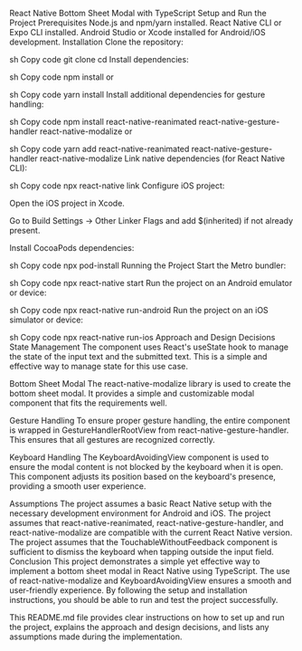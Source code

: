 React Native Bottom Sheet Modal with TypeScript
Setup and Run the Project
Prerequisites
Node.js and npm/yarn installed.
React Native CLI or Expo CLI installed.
Android Studio or Xcode installed for Android/iOS development.
Installation
Clone the repository:

sh
Copy code
git clone <repository-url>
cd <repository-name>
Install dependencies:

sh
Copy code
npm install
or

sh
Copy code
yarn install
Install additional dependencies for gesture handling:

sh
Copy code
npm install react-native-reanimated react-native-gesture-handler react-native-modalize
or

sh
Copy code
yarn add react-native-reanimated react-native-gesture-handler react-native-modalize
Link native dependencies (for React Native CLI):

sh
Copy code
npx react-native link
Configure iOS project:

Open the iOS project in Xcode.

Go to Build Settings -> Other Linker Flags and add $(inherited) if not already present.

Install CocoaPods dependencies:

sh
Copy code
npx pod-install
Running the Project
Start the Metro bundler:

sh
Copy code
npx react-native start
Run the project on an Android emulator or device:

sh
Copy code
npx react-native run-android
Run the project on an iOS simulator or device:

sh
Copy code
npx react-native run-ios
Approach and Design Decisions
State Management
The component uses React's useState hook to manage the state of the input text and the submitted text. This is a simple and effective way to manage state for this use case.

Bottom Sheet Modal
The react-native-modalize library is used to create the bottom sheet modal. It provides a simple and customizable modal component that fits the requirements well.

Gesture Handling
To ensure proper gesture handling, the entire component is wrapped in GestureHandlerRootView from react-native-gesture-handler. This ensures that all gestures are recognized correctly.

Keyboard Handling
The KeyboardAvoidingView component is used to ensure the modal content is not blocked by the keyboard when it is open. This component adjusts its position based on the keyboard's presence, providing a smooth user experience.

Assumptions
The project assumes a basic React Native setup with the necessary development environment for Android and iOS.
The project assumes that react-native-reanimated, react-native-gesture-handler, and react-native-modalize are compatible with the current React Native version.
The project assumes that the TouchableWithoutFeedback component is sufficient to dismiss the keyboard when tapping outside the input field.
Conclusion
This project demonstrates a simple yet effective way to implement a bottom sheet modal in React Native using TypeScript. The use of react-native-modalize and KeyboardAvoidingView ensures a smooth and user-friendly experience. By following the setup and installation instructions, you should be able to run and test the project successfully.

This README.md file provides clear instructions on how to set up and run the project, explains the approach and design decisions, and lists any assumptions made during the implementation.